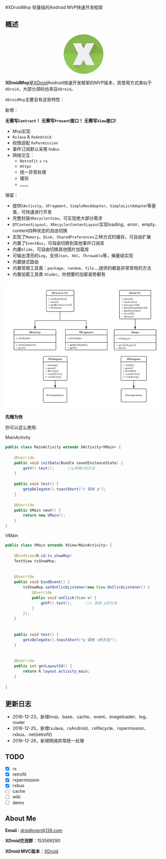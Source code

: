 #XDroidMvp 轻量级的Android MVP快速开发框架

## 概述

<p align="center">
	<img src="xdroid_logo_128.png"/>
</p>

**XDroidMvp**是[XDroid](https://github.com/limedroid/XDroid)Android快速开发框架的MVP版本，其使用方式类似于`XDroid`，大部分源码也来自`XDroid`。

`XDroidMvp`主要会有这些特性：

新增：

**无需写`Contract`！ 无需写`Present`接口！  无需写`View`接口!**

* Mvp实现
* `RxJava` & `RxAndroid`
* 权限适配 `RxPermission`
* 事件订阅默认采用 `RxBus`
* 网络交互：
	* `Retrofit` + `rx`
	* `Https`
	* 统一异常处理
	* 缓存
	* 。。。。

保留：

* 提供`XActivity`、`XFragment`、`SimpleRecAdapter`、`SimpleListAdapte`r等基类，可快速进行开发
* 完整封装`XRecyclerView`，可实现绝大部分需求
* `QTContentLayout`、`XRecyclerContentLayout`实现loading、error、empty、content四种状态的自由切换
* 实现了`Memory`、`Disk`、`SharedPreferences`三种方式的缓存，可自由扩展
* 内置了`EventBus`，可自由切换到其他事件订阅库
* 内置`Glide`，可自由切换其他图片加载库
* 可输出漂亮的`Log`，支持`Json`、`Xml`、`Throwable`等，蝇量级实现
* 内置链式路由
* 内置常用工具类：`package`、`random`、`file`...,提供的都是非常常用的方法
* 内置加密工具类 `XCodec`，你想要的加密姿势都有



<p align="center">
	<img src="mvp.png"/>
</p>


**先睹为快**

你可以这么使用:

MainActivity

```java
public class MainActivity extends XActivity<VMain> {

    @Override
    public void initData(Bundle savedInstanceState) {
        getV().test();      //p调用v的方法
    }

    public void test() {
        getpDelegate().toastShort("v 调用 p");
    }

    @Override
    public VMain newV() {
        return new VMain();
    }
}
```

VMain

```java
public class VMain extends XView<MainActivity> {

    @BindView(R.id.tv_showMvp)
    TextView tvShowMvp;


    @Override
    public void bindEvent() {
        tvShowMvp.setOnClickListener(new View.OnClickListener() {
            @Override
            public void onClick(View v) {
                getP().test();      //v 调用 p的方法
            }
        });
    }


    public void test() {
        getvDelegate().toastShort("p 调用 v的方法");
    }


    @Override
    public int getLayoutId() {
        return R.layout.activity_main;
    }

}
```


## 更新日志

* 2016-12-23，新增mvp、base、cache、event、imageloader、log、router
* 2016-12-25，新增rxJava、rxAndroid、rxlifecycle、rxpermission、rxbus、net(retrofit)
* 2016-12-26，新增网络异常统一处理


## TODO

* [x] rx
* [x] retrofit
* [x] rxpermission
* [x] rxbus
* [ ] cache
* [ ] wiki
* [ ] demo

## About Me

**Email** : droidlover@126.com

**XDroid交流群**：153569290

**XDroid MVC版本**：[XDroid](https://github.com/limedroid/XDroid)


